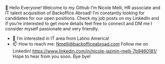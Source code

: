  👋 Hello Everyone! 
Welcome to my Github
I’m Nicole Melli, HR associate and IT talent acquisition of Backoffice Abroad! 
I’m constantly looking for candidates for our open positions.
Check my job posts on my LinkedIn and if you’re interested to get more details feel free to connect and DM me 
I consider myself passionate and very friendly.
- 👀 I’m interested in IT area from Latino America!
- 📫 How to reach me: Nmelli@backofficeabroad.com
Follow me on Linkedin! https://www.linkedin.com/in/nicole-jazmin-melli-7b9460181/
Hope to hear from you soon. Bye bye!
